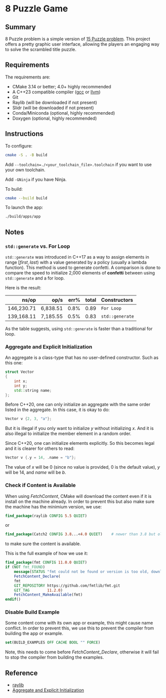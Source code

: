 # 8 Puzzle Game

## Summary

8 Puzzle problem is a simple version of [15 Puzzle problem](https://en.wikipedia.org/wiki/15_puzzle).
This project offers a pretty graphic user interface, allowing the players an engaging way to solve the scrambled title puzzle.

## Requirements

The requirements are:

- CMake 3.14 or better; 4.0+ highly recommended
- A C++23 compatible compiler ([gcc](https://gcc.gnu.org/) or [llvm](https://llvm.org/))
- Git
- Raylib (will be downloaded if not present)
- Slidr (will be downloaded if not present)
- Conda/Miniconda (optional, highly recommended)
- Doxygen (optional, highly recommended)

## Instructions

To configure:

```bash
cmake -S . -B build
```

Add `--toolchain=./<your_toolchain_file>.toolchain` if you want to use your own toolchain.

Add `-GNinja` if you have Ninja.

To build:

```bash
cmake --build build
```

To launch the app:

```bash
./build/apps/app
```

## 



## Notes

### `std::generate` vs. For Loop

`std::generate` was introduced in C++17 as a way to assign elements in range $[first, last)$ with a value generated by a policy (usually a lambda function). This method is used to generate confetti.
A comparison is done to compare the speed to initialize 2,000 elements of **confetti** between using `std::generate` and a for loop.

Here is the result:

|               ns/op |                op/s |    err% |     total | Constructors    |
|--------------------:|--------------------:|--------:|----------:|:-------------   |
|          146,230.71 |            6,838.51 |    0.8% |      0.89 | `For Loop`      |
|          139,168.11 |            7,185.55 |    0.5% |      0.83 | `std::generate` |

As the table suggests, using `std::generate` is faster than a traditional for loop.

### Aggregate and Explicit Initialization

An aggregate is a class-type that has no user-defined constructor.
Such as this one:

```cpp
struct Vector
{
    int x;
    int y;
    std::string name;
};
```

Before C++20, one can only initialize an aggregate with the same order listed in the aggregate.
In this case, it is okay to do:

```cpp
Vector v {2, 3, "a"};
```

But it is illegal if you only want to initialize *y* without initializing *x*.
And it is also illegal to initialize the member element in a random order.

Since C++20, one can initialize elements explicitly.
So this becomes legal and it is clearer for others to read:

```cpp
Vector v {.y = 14, .name = "b"};
```

The value of *x* will be 0 (since no value is provided, 0 is the default value), *y* will be 14, and *name* will be *b*.

### Check if Content is Available

When using *FetchContent*, CMake will download the content even if it is install on the machine already.
In order to prevent this but also make sure the machine has the minimium version, we use:

``` cmake
find_package(raylib CONFIG 5.5 QUIET)
```

or

``` cmake
find_package(Catch2 CONFIG 3.8...<4.0 QUIET)    # newer than 3.8 but older than 4.0
```

to make sure the content is available.

This is the full example of how we use it:

```cmake
find_package(fmt CONFIG 11.0.0 QUIET)
if (NOT fmt_FOUND)
    message(STATUS "fmt could not be found or version is too old, downloading via FetchContent...")
    FetchContent_Declare(
    fmt
    GIT_REPOSITORY https://github.com/fmtlib/fmt.git
    GIT_TAG        11.2.0)
    FetchContent_MakeAvailable(fmt)
endif()
```

### Disable Build Example

Some content come with its own app or example, this might cause name conflict.
In order to prevent this, we use this to prevent the compiler from building the app or example.

``` cmake
set(BUILD_EXAMPLES OFF CACHE BOOL "" FORCE)
```

Note, this needs to come before *FetchContent_Declare*, otherwise it will fail to stop the compiler from building the examples.

## Reference

- [raylib](https://www.raylib.com/)
- [Aggregate and Explicit Initialization](https://en.cppreference.com/w/cpp/language/aggregate_initialization.html)
